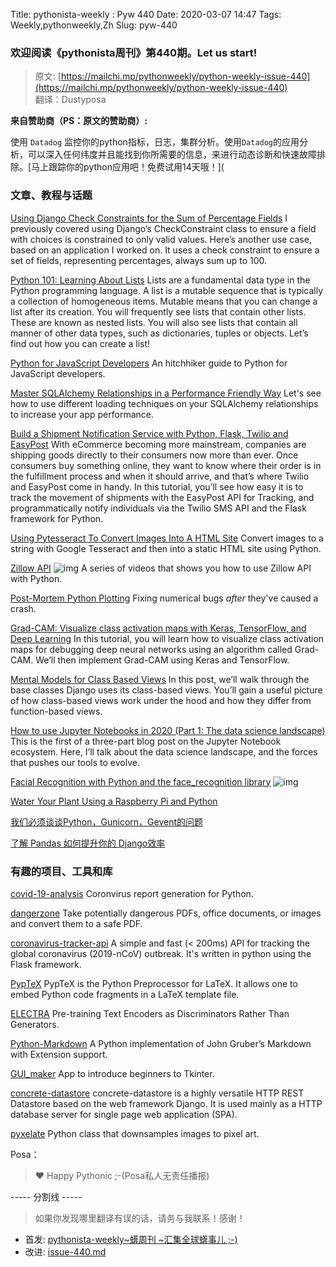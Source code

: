 Title: pythonista-weekly : Pyw 440
Date: 2020-03-07 14:47
Tags: Weekly,pythonweekly,Zh 
Slug: pyw-440

### 欢迎阅读《pythonista周刊》第440期。Let us start!


>原文: [https://mailchi.mp/pythonweekly/python-weekly-issue-440](https://mailchi.mp/pythonweekly/python-weekly-issue-440)  
>翻译：Dustyposa

**来自赞助商（PS：原文的赞助商）:**

使用 `Datadog` 监控你的python指标，日志，集群分析。使用`Datadog`的应用分析，可以深入任何纬度并且能找到你所需要的信息，来进行动态诊断和快速故障排除。[马上跟踪你的python应用吧！免费试用14天哦！](

### 文章、教程与话题


[Using Django Check Constraints for the Sum of Percentage Fields](https://adamj.eu/tech/2020/03/10/django-check-constraints-sum-percentage-fields/)
I previously covered using Django’s CheckConstraint class to ensure a field with choices is constrained to only valid values. Here’s another use case, based on an application I worked on. It uses a check constraint to ensure a set of fields, representing percentages, always sum up to 100.

[Python 101: Learning About Lists](https://www.blog.pythonlibrary.org/2020/03/10/python-101-learning-about-lists/)
Lists are a fundamental data type in the Python programming language. A list is a mutable sequence that is typically a collection of homogeneous items. Mutable means that you can change a list after its creation. You will frequently see lists that contain other lists. These are known as nested lists. You will also see lists that contain all manner of other data types, such as dictionaries, tuples or objects. Let’s find out how you can create a list!

[Python for JavaScript Developers](https://www.valentinog.com/blog/python-for-js/)
An hitchhiker guide to Python for JavaScript developers.

[Master SQLAlchemy Relationships in a Performance Friendly Way](https://blog.theodo.com/2020/03/sqlalchemy-relationship-performance/)
Let's see how to use different loading techniques on your SQLAlchemy relationships to increase your app performance.

[Build a Shipment Notification Service with Python, Flask, Twilio and EasyPost](https://www.twilio.com/blog/build-shipment-notification-service-python-flask-twilio-easypost)
With eCommerce becoming more mainstream, companies are shipping goods directly to their consumers now more than ever.  Once consumers buy something online, they want to know where their order is in the fulfillment process and when it should arrive, and that’s where Twilio and EasyPost come in handy. In this tutorial, you’ll see how easy it is to track the movement of shipments with the EasyPost API for Tracking, and programmatically notify individuals via the Twilio SMS API and the Flask framework for Python.

[Using Pytesseract To Convert Images Into A HTML Site](https://armaizadenwala.com/blog/pytesseract-images-to-html/)
Convert images to a string with Google Tesseract and then into a static HTML site using Python.

[Zillow API](https://www.youtube.com/playlist?list=PLT8WeU5lHsiRgqUP0R63wCuwL_CgWNc7W) ![img](https://gallery.mailchimp.com/e2e180baf855ac797ef407fc7/images/8def3887-e9e9-4a48-95e0-74045a6a23fc.png)
A series of videos that shows you how to use Zillow API with Python.

[Post-Mortem Python Plotting](https://andyljones.com/posts/post-mortem-plotting.html)
Fixing numerical bugs *after* they've caused a crash.

[Grad-CAM: Visualize class activation maps with Keras, TensorFlow, and Deep Learning](https://www.pyimagesearch.com/2020/03/09/grad-cam-visualize-class-activation-maps-with-keras-tensorflow-and-deep-learning/)
In this tutorial, you will learn how to visualize class activation maps for debugging deep neural networks using an algorithm called Grad-CAM. We’ll then implement Grad-CAM using Keras and TensorFlow.

[Mental Models for Class Based Views](https://djangodeconstructed.com/2020/01/03/mental-models-for-class-based-views/)
In this post, we’ll walk through the base classes Django uses its class-based views. You’ll gain a useful picture of how class-based views work under the hood and how they differ from function-based views.

[How to use Jupyter Notebooks in 2020 (Part 1: The data science landscape)](https://ljvmiranda921.github.io/notebook/2020/03/06/jupyter-notebooks-in-2020/)
This is the first of a three-part blog post on the Jupyter Notebook ecosystem. Here, I’ll talk about the data science landscape, and the forces that pushes our tools to evolve.

[Facial Recognition with Python and the face_recognition library](https://www.youtube.com/watch?v=535acCxjHCI) ![img](https://gallery.mailchimp.com/e2e180baf855ac797ef407fc7/images/8def3887-e9e9-4a48-95e0-74045a6a23fc.png)

[Water Your Plant Using a Raspberry Pi and Python](https://blog.alanconstantino.com/articles/water-your-plant-using-a-raspberry-pi-and-python.html)

[我们必须谈谈Python，Gunicorn，Gevent的问题](https://rachelbythebay.com/w/2020/03/07/costly/)

[了解 Pandas 如何提升你的 Django效率](https://blog.urbanpiper.com/how-knowing-pandas-can-boost-your-django-efficiency/)

### 有趣的项目、工具和库

[covid-19-analysis](https://github.com/AaronWard/covid-19-analysis)
Coronvirus report generation for Python.

[dangerzone](https://github.com/firstlookmedia/dangerzone)
Take potentially dangerous PDFs, office documents, or images and convert them to a safe PDF.

[coronavirus-tracker-api](https://github.com/ExpDev07/coronavirus-tracker-api)
A simple and fast (< 200ms) API for tracking the global coronavirus (2019-nCoV) outbreak. It's written in python using the Flask framework.

[PypTeX](https://github.com/sloisel/pyptex)
PypTeX is the Python Preprocessor for LaTeX. It allows one to embed Python code fragments in a LaTeX template file.

[ELECTRA](https://github.com/google-research/electra)
Pre-training Text Encoders as Discriminators Rather Than Generators.

[Python-Markdown](https://github.com/Python-Markdown/markdown)
A Python implementation of John Gruber’s Markdown with Extension support. 

[GUI_maker](https://github.com/max-dotpy/GUI_maker)
App to introduce beginners to Tkinter.

[concrete-datastore](https://github.com/netsach/concrete-datastore)
concrete-datastore is a highly versatile HTTP REST Datastore based on the web framework Django. It is used mainly as a HTTP database server for single page web application (SPA).

[pyxelate](https://github.com/sedthh/pyxelate)
Python class that downsamples images to pixel art.



Posa：

> ❤️ Happy Pythonic ;-(Posa私人无责任播报)  





----- 分割线 -----

> 如果你发现哪里翻译有误的话，请务与我联系！感谢！
>




- 首发: [pythonista-weekly~蠎周刊 ~汇集全球蠎事儿 ;-)](http://weekly.pychina.org/python-weekly/pyw-440.html)
- 改进: [issue-440.md](https://github.com/PyChina/weekly/blob/master/content/python-weekly/issue%23440.md)


